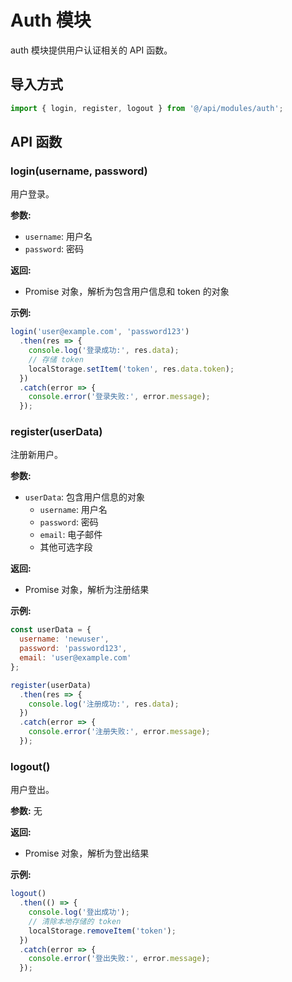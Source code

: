 # Auth 模块

auth 模块提供用户认证相关的 API 函数。

## 导入方式

```js
import { login, register, logout } from '@/api/modules/auth';
```

## API 函数

### login(username, password)

用户登录。

**参数:**
- `username`: 用户名
- `password`: 密码

**返回:**
- Promise 对象，解析为包含用户信息和 token 的对象

**示例:**
```js
login('user@example.com', 'password123')
  .then(res => {
    console.log('登录成功:', res.data);
    // 存储 token
    localStorage.setItem('token', res.data.token);
  })
  .catch(error => {
    console.error('登录失败:', error.message);
  });
```

### register(userData)

注册新用户。

**参数:**
- `userData`: 包含用户信息的对象
  - `username`: 用户名
  - `password`: 密码
  - `email`: 电子邮件
  - 其他可选字段

**返回:**
- Promise 对象，解析为注册结果

**示例:**
```js
const userData = {
  username: 'newuser',
  password: 'password123',
  email: 'user@example.com'
};

register(userData)
  .then(res => {
    console.log('注册成功:', res.data);
  })
  .catch(error => {
    console.error('注册失败:', error.message);
  });
```

### logout()

用户登出。

**参数:** 无

**返回:**
- Promise 对象，解析为登出结果

**示例:**
```js
logout()
  .then(() => {
    console.log('登出成功');
    // 清除本地存储的 token
    localStorage.removeItem('token');
  })
  .catch(error => {
    console.error('登出失败:', error.message);
  });
``` 
